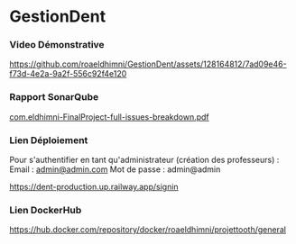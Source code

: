# GestionDent
 
### Video Démonstrative 
https://github.com/roaeldhimni/GestionDent/assets/128164812/7ad09e46-f73d-4e2a-9a2f-556c92f4e120
### Rapport SonarQube 
[com.eldhimni-FinalProject-full-issues-breakdown.pdf](https://github.com/roaeldhimni/GestionDent/files/13798917/com.eldhimni-FinalProject-full-issues-breakdown.pdf)
### Lien Déploiement
Pour s'authentifier en tant qu'administrateur (création des professeurs) :
Email : admin@admin.com
Mot de passe : admin@admin

https://dent-production.up.railway.app/signin
### Lien DockerHub

https://hub.docker.com/repository/docker/roaeldhimni/projettooth/general


